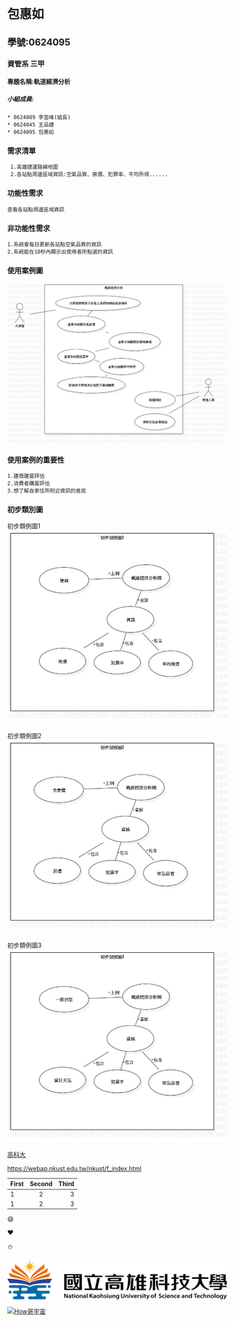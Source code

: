 # 包惠如

## 學號:0624095

### 資管系 三甲

#### 專題名稱:軌道經濟分析

##### 小組成員:
```
* 0624089 李宜峰(組長)
* 0624045 王品捷
* 0624095 包惠如
```

### 需求清單
```
 1.高雄捷運路線地圖
 2.各站點周邊區域資訊:空氣品質、房價、犯罪率、平均所得......
```
### 功能性需求
```
查看各站點周邊區域資訊
```
### 非功能性需求
```
1.系統會每日更新各站點空氣品質的資訊
2.系統能在10秒內顯示出使用者所點選的資訊
```
### 使用案例圖
![使用案例圖](UseCaseDiagram1.jpg "使用案例圖")

### 使用案例的重要性
```
1.建商建屋評估
2.消費者購屋評估
3.想了解自家住所附近資訊的居民
```
### 初步類別圖
初步類例圖1
![初步類例圖1](類別圖1.jpg "初步類別圖1")

初步類例圖2
![初步類例圖2](類別圖2.jpg "初步類別圖2")

初步類例圖3
![初步類例圖3](類別圖3.jpg "初步類別圖3")

[高科大](https://www.nkust.edu.tw/)

<https://webap.nkust.edu.tw/nkust/f_index.html>

| First | Second | Third |
| :---- | :----: | ----: |
|1 | 2 | 3  |
|1 | 2 | 3  |

:smile:

:heart:

:snowman:

![nkust](nkust.png "高科大 Logo")

[![How哥宇宙](http://img.youtube.com/vi/Kh5pPTTpji4/0.jpg)](https://www.youtube.com/watch?v=Kh5pPTTpji4)
